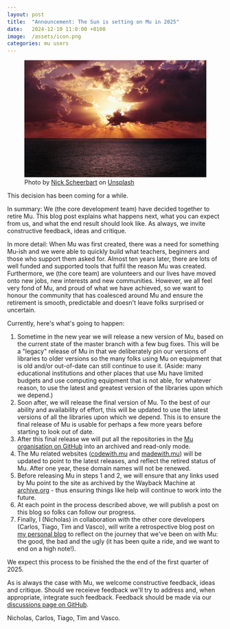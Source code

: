 ```yaml
---
layout: post
title:  "Announcement: The Sun is setting on Mu in 2025"
date:   2024-12-10 11:0:00 +0100
image:  /assets/icon.png
categories: mu users 
---
```


<figure>
<img src="/assets/sunset.jpg"/>
<figcaption>Photo by <a href="https://unsplash.com/@nck?utm_content=creditCopyText&utm_medium=referral&utm_source=unsplash">Nick Scheerbart</a> on <a href="https://unsplash.com/photos/photo-of-a-body-of-water-and-sunrise-8DMuvdp-vso?utm_content=creditCopyText&utm_medium=referral&utm_source=unsplash">Unsplash</a>
</figcaption>
</figure>

This decision has been coming for a while.

In summary: We (the core development team) have decided together to retire Mu.
This blog post explains what happens next, what you can expect from us, and
what the end result should look like. As always, we invite constructive
feedback, ideas and critique.

In more detail: When Mu was first created, there was a need for something
Mu-ish and we were able to quickly build what teachers, beginners and those who
support them asked for. Almost ten years later, there are lots of well funded
and supported tools that fulfil the reason Mu was created. Furthermore, we (the
core team) are volunteers and our lives have moved onto new jobs, new
interests and new communities. However, we all feel very fond of Mu, and proud
of what we have achieved, so we want to honour the community that has coalesced
around Mu and ensure the retirement is smooth, predictable and doesn't leave
folks surprised or uncertain.

Currently, here's what's going to happen:

1. Sometime in the new year we will release a new version of Mu, based on the
   current state of the master branch with a few bug fixes. This will be a
   "legacy" release of Mu in that we deliberately pin our versions of libraries
   to older versions so the many folks using Mu on equipment that is old and/or
   out-of-date can still continue to use it. (Aside: many educational
   institutions and other places that use Mu have limited budgets and use
   computing equipment that is not able, for whatever reason, to use the latest
   and greatest version of the libraries upon which we depend.)
2. Soon after, we will release the final version of Mu. To the best of our
   ability and availability of effort, this will be updated to use the latest
   versions of all the libraries upon which we depend. This is to ensure the
   final release of Mu is usable for perhaps a few more years before starting
   to look out of date.
3. After this final release we will put all the repositories in the
   [Mu organisation on GitHub](https://github.com/mu-editor/) into an archived
   and read-only mode.
4. The Mu related websites ([codewith.mu](https://codewith.mu) and
   [madewith.mu](https://madewith.mu)) will be updated to point to the latest
   releases, and reflect the retired status of Mu. After one year, these domain
   names will not be renewed.
5. Before releasing Mu in steps 1 and 2, we will ensure that any links used by
   Mu point to the site as archived by the Wayback Machine at
   [archive.org](https://web.archive.org/web/20240000000000*/codewith.mu) -
   thus ensuring things like help will continue to work into the future.
6. At each point in the process described above, we will publish a post on this
   blog so folks can follow our progress.
7. Finally, I (Nicholas) in collaboration with the other core developers
   (Carlos, Tiago, Tim and Vasco), will write a retrospective blog post on
   [my personal blog](https://ntoll.org) to reflect on the journey that we've
   been on with Mu: the good, the bad and the ugly (it has been quite a ride,
   and we want to end on a high note!).

We expect this process to be finished the the end of the first quarter of 2025.

As is always the case with Mu, we welcome constructive feedback, ideas and
critique. Should we receieve feedback we'll try to address and, when
appropriate, integrate such feedback. Feedback should be made via our
[discussions page on GitHub](https://github.com/mu-editor/mu/discussions).

Nicholas, Carlos, Tiago, Tim and Vasco.
